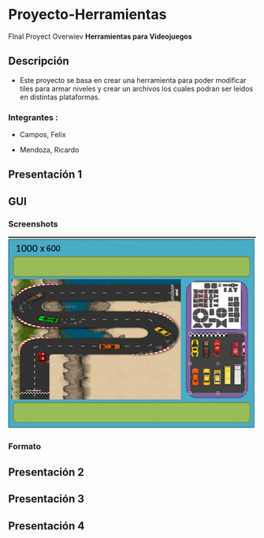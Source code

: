 # Proyecto-Herramientas
FInal Proyect Overwiev 
**Herramientas para Videojuegos**

## Descripción
- Este proyecto se basa en crear una herramienta para poder modificar tiles para armar niveles y crear un archivos los cuales podran ser leidos en distintas plataformas.

### Integrantes :

- Campos, Felix

- Mendoza, Ricardo

## Presentación 1
## GUI
### Screenshots
![sc1](https://github.com/felixcampos/Proyecto-Herramientas/blob/master/images/maqueta.png)
### Formato

## Presentación 2
## Presentación 3
## Presentación 4